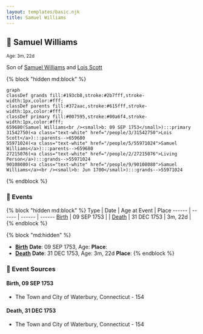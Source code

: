 ```yaml
---
layout: templates/basic.njk
title: Samuel Williams
---
```

## 🔵 Samuel Williams
<small>Age: 3m, 22d</small>

Son of [Samuel Williams](/people/5/55971024) and [Lois Scott](/people/3/31542750)

{% block "hidden md:block" %}
```mermaid
graph
classDef grands fill:#193cb8,stroke:#2b7fff,stroke-width:1px,color:#fff;
classDef parents fill:#372aac,stroke:#615fff,stroke-width:1px,color:#fff;
classDef primary fill:#007595,stroke:#00a6f4,stroke-width:1px,color:#fff;
659680(Samuel Williams<br /><small>b: 09 SEP 1753</small>):::primary
31542750(<a class="text-white" href="/people/3/31542750">Lois Scott</a>):::parents-->659680
55971024(<a class="text-white" href="/people/5/55971024">Samuel Williams</a>):::parents-->659680
27215076(<a class="text-white" href="/people/2/27215076">Living Person</a>):::grands-->55971024
90108080(<a class="text-white" href="/people/9/90108080">Samuel Williams</a><br /><small>b: Jun 1700</small>):::grands-->55971024
```
{% endblock %}

### 📆 Events

{% block "hidden md:block" %}
Type | Date | Age at Event | Place
------ | ------ | ------ | ------
[Birth](#event-event-2) | 09 SEP 1753 |  |
[Death](#event-event-3) | 31 DEC 1753 | 3m, 22d |
{% endblock %}

{% block "md:hidden" %}
- **[Birth](#event-event-2)**
**Date**: 09 SEP 1753, Age:
**Place**:
- **[Death](#event-event-3)**
**Date**: 31 DEC 1753, Age: 3m, 22d
**Place**:
{% endblock %}

### 📰 Event Sources

#### <a id="event-event-2"></a> Birth, 09 SEP 1753
* The Town and City of Waterbury, Connecticut  - 154

#### <a id="event-event-3"></a> Death, 31 DEC 1753
* The Town and City of Waterbury, Connecticut  - 154